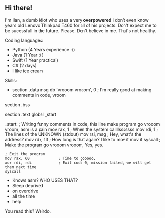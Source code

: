 ## Hi there!

I'm Ilan, a dumb idiot who uses a very **overpowered** i don't even know years old Lenovo Thinkpad T460 for all of his projects. Don't expect me to be sucessfull in the future. Please. Don't believe in me. That's not healthy.

Coding languages:

- Python (4 Years experience :/)
- Java (1 Year ;\ )
- Swift (1 Year practical)
- C# (2 days)
- I like ice cream

Skills:

- section .data
    msg db 'vrooom vrooom', 0  ; I'm really good at making comments in code, vroom

section .bss

section .text
    global _start

_start:
    ; Writing funny comments in code, this line make program go vrooom vroom, asm is a pain
    mov rax, 1              ; When the system callllsssssss
    mov rdi, 1              ; The lines of the UNKNOWN (stdout)
    mov rsi, msg            ; Hey, what's the address?
    mov rdx, 13             ; How long is that again? I like to mov it mov it
    syscall                 ; Make the program go vrooom vrooom, Yes, yes.

    ; Exit the program
    mov rax, 60             ; Time to gooooo, 
    xor rdi, rdi            ; Exit code 0, mission failed, we will get them next time
    syscall

- Knows asm? WHO USES THAT?
- Sleep deprived
- on overdrive
- all the time
- help

You read this? Weirdo.
